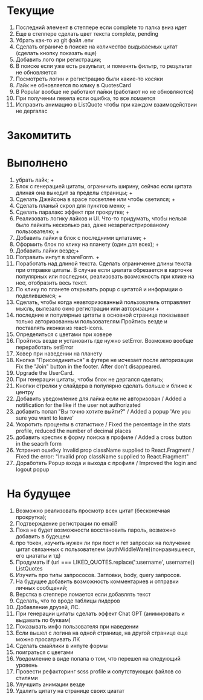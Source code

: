 # Текущие

1. Последний элемент в степпере если complete то палка вниз идет
2. Еще в степпере сделать цвет текста complete, pending
3. Убрать как-то из git файл .env
1. Сделать ограниче в поиске на количество выдываемых цитат (сделать кнопку показать еще)
2. Добавить лого при регистрации;
3. В поиске если уже есть результат, и поменять фильтр, то результат не обновляется
4. Посмотреть логин и регистрацию были какие-то косяки
5. Лайк не обновляется по клику в QuotesCard
6.  В Popular вообше не работают лайки (работают но не обновляются)
7.  При получении левела если ошибка, то все ломается
8.  Исправить анимацию в ListQuote чтобы при каждом взаимодействии не дергалас
   

# Закомитить




# Выполнено

1. убрать лайк; +
2. Блок с генерацией цитаты, ограничить ширину, сейчас если цитата длиная она выходит за пределы страницы; +
3. Сделать Джейсона в space посветлее или чтобы светился; +
4. Сделать планый скрол для пунктов меню; +
5. Сделать паралакс эффект при прокрутке; +
6. Реализовать логику лайков и UI. Что-то придумать, чтобы нельзя было лайкать несколько раз, даже незарегистрированому пользователю; +
7. Добавить лайки в блок с последними цитатами; +
8. Оформить блок по клику на планету (один для всех); +
9. Добавить лайки везде;+
10. Поправить инпут в shareForm. +
11. Поработать над длиной текста. Сделать ограничение длины текста при отправке цитаты. В случае если циатата обрезается в карточке популярных или последних, реализовать возможность при клике на нее, отобразить весь текст.
12. По клику по планете открывать popup с цитатой и информции о поделившемся; +
13. Сделать, чтобы когда неавторизованный пользователь отправляет мысль, вылезало окно регистрации или авторизации +
14. последние и популярные цитаты в основной странице показывает только авторизованным пользователям
    Пройтись везде и поставлять иконки из react-icons.
15. Определиться с цветами при ховере
16. Пройтись везде и установить где нужно setError. Возможно вообще переработать setError
17. Ховер при наведении на планету
18. Кнопка "Присоединиться" в футере не исчезает после авторизации Fix the "Join" button in the footer. After don't disappeared.
19. Upgrade the UserCard.
20. При генерации цитаты, чтобы блок не дергался сделать;
21. Кнопки стрелки у слайдера в популярно сделать больше и ближе к центру
22. Добавить уведомление для лайка если не авторизован / Added a notification for the like if the user not authorizated
23. добавить попап "Вы точно хотите выйти?" / Added a popup 'Are you sure you want to leave' 
24. Укоротить проценты в статистике / Fixed the percentage in the stats profile, reduced the number of decimal places 
25. добавить крестик в форму поиска в профиле / Added a cross button in the seacrh form
26. Устранил ошибку Invalid prop className supplied to React.Fragment / Fixed the error: "Invalid prop className supplied to React.Fragment"
27. Доработать Popup входа и выхода с профиля / Improved the login and logout popup

# На будущее

1. Возможно реализовать просмотр всех цитат (бесконечная прокрутка);
2. Подтверждение регистрации по email?
3. Пока не будет возможности восстановить пароль, возможно добавить в будещем
4. про токен, изучить нужен ли при пост и гет запросах на получение цитат связанных с пользователем (authMiddleWare)(понравившееся, его циататы и тд)
5. Продумать if (url === LIKED_QUOTES.replace(':username', username)) ListQuotes
6. Изучить про типы запрососов. Загловки, body, query запросов.
7. На будущее добавить возможность комментариев и отправки личных сообщений;
8. Верстка в степпере ломается если добавлять текст
9. Сделать, что то вроде таблицы лидеров
10. Добавление друзей, ЛС.
11. При генерации цитаты сделать эффект Chat GPT (анимировать и выдавать по буквам)
12. Показывать инфо пользователя при наведении
13. Если вышел с логина на одной странице, на другой странице еще можно просатривать ЛК
14. Сделать смайлики в инпуте формы
15. поиграться с цветами
16. Уведомление в виде попапа о том, что перешел на следующий уровень
17. Провести рефакторинг scss profile и сопутствующих файлов со стилями
18. Улучшить анимации везде
19. Удалить цитату на странице своих циатат 
